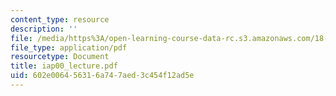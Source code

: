```yaml
---
content_type: resource
description: ''
file: /media/https%3A/open-learning-course-data-rc.s3.amazonaws.com/18-366-random-walks-and-diffusion-fall-2006/602e006456316a747aed3c454f12ad5e_iap00_lecture.pdf
file_type: application/pdf
resourcetype: Document
title: iap00_lecture.pdf
uid: 602e0064-5631-6a74-7aed-3c454f12ad5e
---
```

